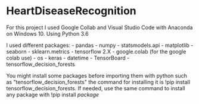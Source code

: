 # HeartDiseaseRecognition

For this project I used Google Collab and Visual Studio Code with Anaconda on Windows 10. Using Python 3.6

I used different packages:
	- pandas
	- numpy
	- statsmodels.api
	- matplotlib
	- seaborn
	- sklearn.metrics
	- tensorflow 2.X
	- google.colab (for the google colab use)
	- os
	- keras
	- datetime
	- TensorBoard
	- tensorflow_decision_forests

You might install some packages before importing them with python such as "tensorflow_decision_forests" the command for installing it is !pip install tensorflow_decision_forests. If needed, use the same command to install any package with !pip install $package$
